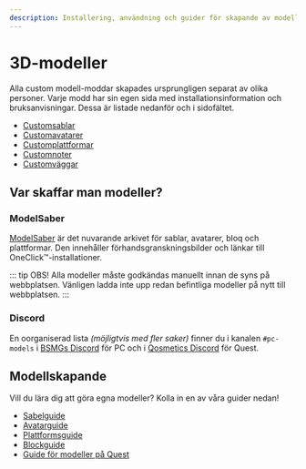 ```yaml
---
description: Installering, användning och guider för skapande av modell-moddar!
---
```


# 3D-modeller
Alla custom modell-moddar skapades ursprungligen separat av olika personer. Varje modd har sin egen sida med installationsinformation och bruksanvisningar. Dessa är listade nedanför och i sidofältet.

* [Customsablar](./custom-sabers.md)
* [Customavatarer](./custom-avatars.md)
* [Customplattformar](./custom-platforms.md)
* [Customnoter](./custom-notes.md)
* [Customväggar](./custom-walls.md)

## Var skaffar man modeller?

### ModelSaber
[ModelSaber](https://modelsaber.com/) är det nuvarande arkivet för sablar, avatarer, bloq och plattformar. Den innehåller förhandsgranskningsbilder och länkar till OneClick&trade;-installationer.

::: tip OBS! Alla modeller måste godkändas manuellt innan de syns på webbplatsen. Vänligen ladda inte upp redan befintliga modeller på nytt till webbplatsen. :::

### Discord
En oorganiserad lista _(möjligtvis med fler saker)_ finner du i kanalen `#pc-models` i [BSMGs Discord](https://discord.gg/beatsabermods) för PC och i [Qosmetics Discord](https://discord.gg/qosmetics) för Quest.

## Modellskapande
Vill du lära dig att göra egna modeller? Kolla in en av våra guider nedan!

* [Sabelguide](./sabers-guide.md)
* [Avatarguide](./avatars-guide.md)
* [Plattformsguide](./platforms-guide.md)
* [Blockguide](./notes-guide.md)
* [Guide för modeller på Quest](https://github.com/RedBrumbler/Qosmetics/wiki)

